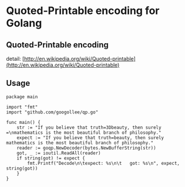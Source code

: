Quoted-Printable encoding for Golang
====================================

Quoted-Printable encoding
-------------------------

detail: [http://en.wikipedia.org/wiki/Quoted-printable](http://en.wikipedia.org/wiki/Quoted-printable)

Usage
-----

	package main

	import "fmt"
	import "github.com/googollee/qp.go"

	func main() {
		str := "If you believe that truth=3Dbeauty, then surely =\nmathematics is the most beautiful branch of philosophy."
		expect := "If you believe that truth=beauty, then surely mathematics is the most beautiful branch of philosophy."
		reader := goqp.NewDecoder(bytes.NewBufferString(str))
		got, _ := ioutil.ReadAll(reader)
		if string(got) != expect {
			fmt.Printf("Decode\n\texpect: %s\n\t   got: %s\n", expect, string(got))
		}
	}